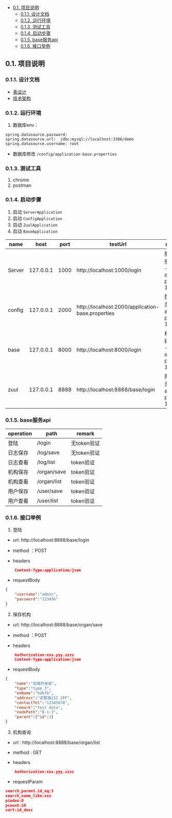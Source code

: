 

<!-- TOC -->

- [0.1. 项目说明](#01-项目说明)
    - [0.1.1. 设计文档](#011-设计文档)
    - [0.1.2. 运行环境](#012-运行环境)
    - [0.1.3. 测试工具](#013-测试工具)
    - [0.1.4. 启动步骤](#014-启动步骤)
    - [0.1.5. base服务api](#015-base服务api)
    - [0.1.6. 接口举例](#016-接口举例)

<!-- /TOC -->

## 0.1. 项目说明

### 0.1.1. 设计文档

- [表设计](/document/table.md)
- [技术架构](/document/technologyFramework.md)

### 0.1.2. 运行环境

1. 数据库env：
```
spring.datasource.password: 
spring.datasource.url:  jdbc:mysql://localhost:3306/demo
spring.datasource.username: root
```
- 数据库修改 `/config/application-base.properties`


### 0.1.3. 测试工具

1. chrome
2. postman


### 0.1.4. 启动步骤

1. 启动 `ServerApplication`
2. 启动 `ConfigApplication`
3. 启动 `ZuulApplication`
4. 启动 `BaseApplication`

|name|host|port|testUrl|remark|
|----|----|----|----|----|
|Server|127.0.0.1|1000|http://localhost:1000/login|服务注册中心 -u: admin -p: 123456|
|config|127.0.0.1|2000|http://localhost:2000/application-base.properties|配置服务 -u: admin -p: 123456|
|base|127.0.0.1|8000|http://localhost:8000/login|权限基础服务 -u: admin -p: 123456|
|zuul|127.0.0.1|8888|http://localhost:8888/base/login|网关服务 -u: admin -p: 123456|


### 0.1.5. base服务api
|operation|path|remark|
|----|----|----|
|登陆|/login|无token验证|
|日志保存|/log/save|无token验证|
|日志查看|/log/list|token验证|
|机构保存|/organ/save|token验证|
|机构查看|/organ/list|token验证|
|用户保存|/user/save|token验证|
|用户查看|/user/list|token验证|


### 0.1.6. 接口举例
1. 登陆

- url: http://localhost:8888/base/login

- method ：POST
- headers
```json
    Content-Type:application/json
```
- requestBody
```json
{
	"username":"admin",
	"password":"123456"
}
```

2. 保存机构

- url: http://localhost:8888/base/organ/save

- method ：POST

- headers
```json
    Authorization:xxx.yyy.zzzz
    Content-Type:application/json
```
- requestBody
```json
{
	"name":"后端开发部",
	"type":"type_3",
	"enName":"hdkfb",
	"address":"武警路151 2FF",
	"contactTel":"12345678",
	"remark":"test data",
	"nodePath":"0-1-3",
	"parent":{"id":3}
}
```

3. 机构查询

- url : http://localhost:8888/base/organ/list

- method : GET

- headers
```json
    Authorization:xxx.yyy.zzzz
```

- requestParam
```json
search_parent.id_eq:3
search_name_like:xxx
pindex:0
pcount:10
sort:id_desc
```
